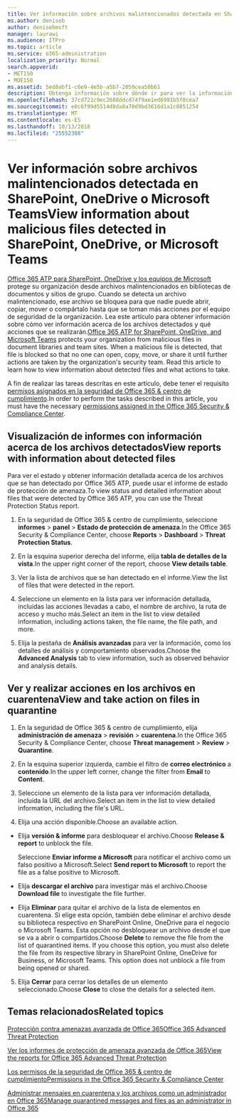 ```yaml
---
title: Ver información sobre archivos malintencionados detectada en SharePoint, OneDrive o Microsoft Teams
ms.author: deniseb
author: denisebmsft
manager: laurawi
ms.audience: ITPro
ms.topic: article
ms.service: o365-administration
localization_priority: Normal
search.appverid:
- MET150
- MOE150
ms.assetid: 5ed8abf1-c0e9-4e5b-a5b7-2059cea50b61
description: Obtenga información sobre dónde ir para ver la información acerca de los archivos malintencionados detectado en SharePoint, OneDrive o equipos y cómo tomar medidas en esos archivos.
ms.openlocfilehash: 37cd721c9ec2608ddcd74f9ae1ed6991b5f0cea7
ms.sourcegitcommit: e0c6f99d5514d8da8a70d9bd3616d1a1c0851254
ms.translationtype: MT
ms.contentlocale: es-ES
ms.lasthandoff: 10/13/2018
ms.locfileid: "25552388"
---
```

# <a name="view-information-about-malicious-files-detected-in-sharepoint-onedrive-or-microsoft-teams"></a><span data-ttu-id="84208-103">Ver información sobre archivos malintencionados detectada en SharePoint, OneDrive o Microsoft Teams</span><span class="sxs-lookup"><span data-stu-id="84208-103">View information about malicious files detected in SharePoint, OneDrive, or Microsoft Teams</span></span>

<span data-ttu-id="84208-p101">[Office 365 ATP para SharePoint, OneDrive y los equipos de Microsoft](atp-for-spo-odb-and-teams.md) protege su organización desde archivos malintencionados en bibliotecas de documentos y sitios de grupo. Cuando se detecta un archivo malintencionado, ese archivo se bloquea para que nadie puede abrir, copiar, mover o compártalo hasta que se toman más acciones por el equipo de seguridad de la organización. Lea este artículo para obtener información sobre cómo ver información acerca de los archivos detectados y qué acciones que se realizarán.</span><span class="sxs-lookup"><span data-stu-id="84208-p101">[Office 365 ATP for SharePoint, OneDrive, and Microsoft Teams](atp-for-spo-odb-and-teams.md) protects your organization from malicious files in document libraries and team sites. When a malicious file is detected, that file is blocked so that no one can open, copy, move, or share it until further actions are taken by the organization's security team. Read this article to learn how to view information about detected files and what actions to take.</span></span> 

<span data-ttu-id="84208-107">A fin de realizar las tareas descritas en este artículo, debe tener el requisito [permisos asignados en la seguridad de Office 365 &amp; centro de cumplimiento](permissions-in-the-security-and-compliance-center.md).</span><span class="sxs-lookup"><span data-stu-id="84208-107">In order to perform the tasks described in this article, you must have the necessary [permissions assigned in the Office 365 Security &amp; Compliance Center](permissions-in-the-security-and-compliance-center.md).</span></span> 
  
## <a name="view-reports-with-information-about-detected-files"></a><span data-ttu-id="84208-108">Visualización de informes con información acerca de los archivos detectados</span><span class="sxs-lookup"><span data-stu-id="84208-108">View reports with information about detected files</span></span>

<span data-ttu-id="84208-109">Para ver el estado y obtener información detallada acerca de los archivos que se han detectado por Office 365 ATP, puede usar el informe de estado de protección de amenaza.</span><span class="sxs-lookup"><span data-stu-id="84208-109">To view status and detailed information about files that were detected by Office 365 ATP, you can use the Threat Protection Status report.</span></span>
  
1. <span data-ttu-id="84208-110">En la seguridad de Office 365 &amp; centro de cumplimiento, seleccione **informes** \> **panel** \> **Estado de protección de amenaza**.</span><span class="sxs-lookup"><span data-stu-id="84208-110">In the Office 365 Security &amp; Compliance Center, choose **Reports** \> **Dashboard** \> **Threat Protection Status**.</span></span>
    
2. <span data-ttu-id="84208-111">En la esquina superior derecha del informe, elija **tabla de detalles de la vista**.</span><span class="sxs-lookup"><span data-stu-id="84208-111">In the upper right corner of the report, choose **View details table**.</span></span>
    
3. <span data-ttu-id="84208-112">Ver la lista de archivos que se han detectado en el informe.</span><span class="sxs-lookup"><span data-stu-id="84208-112">View the list of files that were detected in the report.</span></span>
    
4. <span data-ttu-id="84208-113">Seleccione un elemento en la lista para ver información detallada, incluidas las acciones llevadas a cabo, el nombre de archivo, la ruta de acceso y mucho más.</span><span class="sxs-lookup"><span data-stu-id="84208-113">Select an item in the list to view detailed information, including actions taken, the file name, the file path, and more.</span></span>
    
5. <span data-ttu-id="84208-114">Elija la pestaña de **Análisis avanzadas** para ver la información, como los detalles de análisis y comportamiento observados.</span><span class="sxs-lookup"><span data-stu-id="84208-114">Choose the **Advanced Analysis** tab to view information, such as observed behavior and analysis details.</span></span> 
  
## <a name="view-and-take-action-on-files-in-quarantine"></a><span data-ttu-id="84208-115">Ver y realizar acciones en los archivos en cuarentena</span><span class="sxs-lookup"><span data-stu-id="84208-115">View and take action on files in quarantine</span></span>

1. <span data-ttu-id="84208-116">En la seguridad de Office 365 &amp; centro de cumplimiento, elija **administración de amenaza** \> **revisión** \> **cuarentena**.</span><span class="sxs-lookup"><span data-stu-id="84208-116">In the Office 365 Security &amp; Compliance Center, choose **Threat management** \> **Review** \> **Quarantine**.</span></span>
    
2. <span data-ttu-id="84208-117">En la esquina superior izquierda, cambie el filtro de **correo electrónico** a **contenido**.</span><span class="sxs-lookup"><span data-stu-id="84208-117">In the upper left corner, change the filter from **Email** to **Content**.</span></span>
    
3. <span data-ttu-id="84208-118">Seleccione un elemento de la lista para ver información detallada, incluida la URL del archivo.</span><span class="sxs-lookup"><span data-stu-id="84208-118">Select an item in the list to view detailed information, including the file's URL.</span></span>
    
4. <span data-ttu-id="84208-119">Elija una acción disponible.</span><span class="sxs-lookup"><span data-stu-id="84208-119">Choose an available action.</span></span>
    
  - <span data-ttu-id="84208-120">Elija **versión &amp; informe** para desbloquear el archivo.</span><span class="sxs-lookup"><span data-stu-id="84208-120">Choose **Release &amp; report** to unblock the file.</span></span> 
    
    <span data-ttu-id="84208-121">Seleccione **Enviar informe a Microsoft** para notificar el archivo como un falso positivo a Microsoft.</span><span class="sxs-lookup"><span data-stu-id="84208-121">Select **Send report to Microsoft** to report the file as a false positive to Microsoft.</span></span> 
    
  - <span data-ttu-id="84208-122">Elija **descargar el archivo** para investigar más el archivo.</span><span class="sxs-lookup"><span data-stu-id="84208-122">Choose **Download file** to investigate the file further.</span></span> 
    
  - <span data-ttu-id="84208-p102">Elija **Eliminar** para quitar el archivo de la lista de elementos en cuarentena. Si elige esta opción, también debe eliminar el archivo desde su biblioteca respectivo en SharePoint Online, OneDrive para el negocio o Microsoft Teams. Esta opción no desbloquear un archivo desde el que se va a abrir o compartidos.</span><span class="sxs-lookup"><span data-stu-id="84208-p102">Choose **Delete** to remove the file from the list of quarantined items. If you choose this option, you must also delete the file from its respective library in SharePoint Online, OneDrive for Business, or Microsoft Teams. This option does not unblock a file from being opened or shared.</span></span> 
    
5. <span data-ttu-id="84208-126">Elija **Cerrar** para cerrar los detalles de un elemento seleccionado.</span><span class="sxs-lookup"><span data-stu-id="84208-126">Choose **Close** to close the details for a selected item.</span></span> 
  
## <a name="related-topics"></a><span data-ttu-id="84208-127">Temas relacionados</span><span class="sxs-lookup"><span data-stu-id="84208-127">Related topics</span></span>

[<span data-ttu-id="84208-128">Protección contra amenazas avanzada de Office 365</span><span class="sxs-lookup"><span data-stu-id="84208-128">Office 365 Advanced Threat Protection</span></span>](office-365-atp.md)
  
[<span data-ttu-id="84208-129">Ver los informes de protección de amenaza avanzada de Office 365</span><span class="sxs-lookup"><span data-stu-id="84208-129">View the reports for Office 365 Advanced Threat Protection</span></span>](view-reports-for-atp.md)
  
[<span data-ttu-id="84208-130">Los permisos de la seguridad de Office 365 &amp; centro de cumplimiento</span><span class="sxs-lookup"><span data-stu-id="84208-130">Permissions in the Office 365 Security &amp; Compliance Center</span></span>](permissions-in-the-security-and-compliance-center.md)

[<span data-ttu-id="84208-131">Administrar mensajes en cuarentena y los archivos como un administrador en Office 365</span><span class="sxs-lookup"><span data-stu-id="84208-131">Manage quarantined messages and files as an administrator in Office 365</span></span>](manage-quarantined-messages-and-files.md)
  

